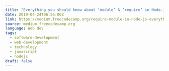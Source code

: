 ```yaml
---
title: "Everything you should know about ‘module’ & ‘require’ in Node.js"
date: 2019-04-24T06:56:00Z
link: https://medium.freecodecamp.org/require-module-in-node-js-everything-about-module-require-ccccd3ad383?source=rss----336d898217ee---4&utm_medium=RSS&utm_source=news.12bit.vn
source: medium.freecodecamp.org
language: Web dev
tags:
  - software-development
  - web-development
  - technology
  - javascript
  - nodejs
draft: false
---
```

